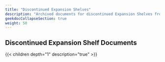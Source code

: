 ```yaml
---
title: "Discontinued Expansion Shelves"
description: "Archived documents for discontinued Expansion Shelves from iXsystems."
geekdocCollapseSection: true
weight: 50
---
```


## Discontinued Expansion Shelf Documents

{{< children depth="1" description="true" >}}